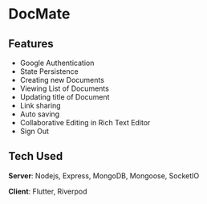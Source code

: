 # DocMate
## Features
- Google Authentication
- State Persistence
- Creating new Documents
- Viewing List of Documents
- Updating title of Document
- Link sharing
- Auto saving
- Collaborative Editing in Rich Text Editor
- Sign Out



## Tech Used
**Server**: Nodejs, Express, MongoDB, Mongoose, SocketIO

**Client**: Flutter, Riverpod
    


